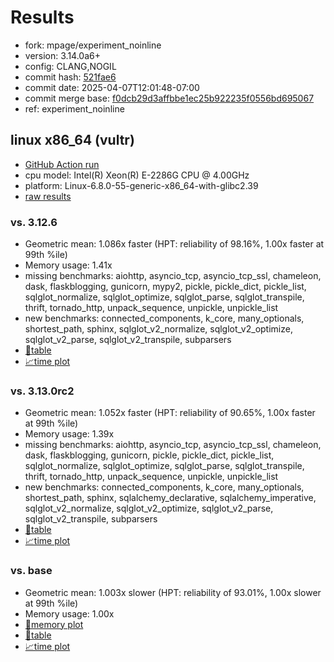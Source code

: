 # Results

- fork: mpage/experiment_noinline
- version: 3.14.0a6+
- config: CLANG,NOGIL
- commit hash: [521fae6](https://github.com/mpage/cpython/commit/521fae6)
- commit date: 2025-04-07T12:01:48-07:00
- commit merge base: [f0dcb29d3affbbe1ec25b922235f0556bd695067](https://github.com/python/cpython/commit/f0dcb29d3affbbe1ec25b922235f0556bd695067)
- ref: experiment_noinline

## linux x86_64 (vultr)

- [GitHub Action run](https://github.com/facebookexperimental/free-threading-benchmarking/actions/runs/14324371511)
- cpu model: Intel(R) Xeon(R) E-2286G CPU @ 4.00GHz
- platform: Linux-6.8.0-55-generic-x86_64-with-glibc2.39
- [raw results](bm-20250407-vultr-x86_64-mpage-experiment_noinline-3.14.0a6%2B-521fae6.json)

### vs. 3.12.6

- Geometric mean: 1.086x faster (HPT: reliability of 98.16%, 1.00x faster at 99th %ile)
- Memory usage: 1.41x
- missing benchmarks: aiohttp, asyncio_tcp, asyncio_tcp_ssl, chameleon, dask, flaskblogging, gunicorn, mypy2, pickle, pickle_dict, pickle_list, sqlglot_normalize, sqlglot_optimize, sqlglot_parse, sqlglot_transpile, thrift, tornado_http, unpack_sequence, unpickle, unpickle_list
- new benchmarks: connected_components, k_core, many_optionals, shortest_path, sphinx, sqlglot_v2_normalize, sqlglot_v2_optimize, sqlglot_v2_parse, sqlglot_v2_transpile, subparsers
- [📄table](bm-20250407-vultr-x86_64-mpage-experiment_noinline-3.14.0a6%2B-521fae6-vs-3.12.6.md)
- [📈time plot](bm-20250407-vultr-x86_64-mpage-experiment_noinline-3.14.0a6%2B-521fae6-vs-3.12.6.svg)

### vs. 3.13.0rc2

- Geometric mean: 1.052x faster (HPT: reliability of 90.65%, 1.00x faster at 99th %ile)
- Memory usage: 1.39x
- missing benchmarks: aiohttp, asyncio_tcp, asyncio_tcp_ssl, chameleon, dask, flaskblogging, gunicorn, pickle, pickle_dict, pickle_list, sqlglot_normalize, sqlglot_optimize, sqlglot_parse, sqlglot_transpile, thrift, tornado_http, unpack_sequence, unpickle, unpickle_list
- new benchmarks: connected_components, k_core, many_optionals, shortest_path, sphinx, sqlalchemy_declarative, sqlalchemy_imperative, sqlglot_v2_normalize, sqlglot_v2_optimize, sqlglot_v2_parse, sqlglot_v2_transpile, subparsers
- [📄table](bm-20250407-vultr-x86_64-mpage-experiment_noinline-3.14.0a6%2B-521fae6-vs-3.13.0rc2.md)
- [📈time plot](bm-20250407-vultr-x86_64-mpage-experiment_noinline-3.14.0a6%2B-521fae6-vs-3.13.0rc2.svg)

### vs. base

- Geometric mean: 1.003x slower (HPT: reliability of 93.01%, 1.00x slower at 99th %ile)
- Memory usage: 1.00x
- [🧠memory plot](bm-20250407-vultr-x86_64-mpage-experiment_noinline-3.14.0a6%2B-521fae6-vs-base-mem.svg)
- [📄table](bm-20250407-vultr-x86_64-mpage-experiment_noinline-3.14.0a6%2B-521fae6-vs-base.md)
- [📈time plot](bm-20250407-vultr-x86_64-mpage-experiment_noinline-3.14.0a6%2B-521fae6-vs-base.svg)


